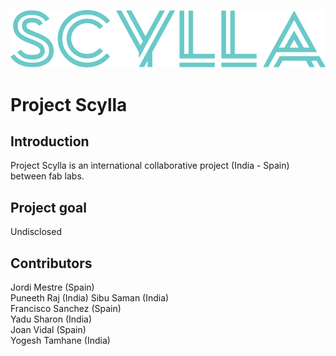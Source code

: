 ![](scyllalogo.png)

# Project Scylla

## Introduction
Project Scylla is an international collaborative project (India - Spain) between fab labs.

## Project goal
Undisclosed

## Contributors
Jordi Mestre (Spain)  
Puneeth Raj (India)
Sibu Saman (India)  
Francisco Sanchez (Spain)  
Yadu Sharon (India)  
Joan Vidal (Spain)  
Yogesh Tamhane (India)
